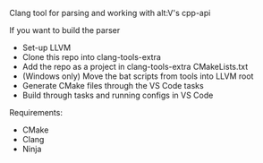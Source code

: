 Clang tool for parsing and working with alt:V's cpp-api

If you want to build the parser
* Set-up LLVM
* Clone this repo into clang-tools-extra
* Add the repo as a project in clang-tools-extra CMakeLists.txt
* (Windows only) Move the bat scripts from tools into LLVM root
* Generate CMake files through the VS Code tasks
* Build through tasks and running configs in VS Code

Requirements:
* CMake
* Clang
* Ninja
